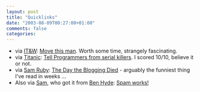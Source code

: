 ```yaml
---
layout: post
title: "Quicklinks"
date: "2003-08-09T00:27:00+01:00"
comments: false
categories: 
---
```


<ul>
<li>via <a href="http://www.industrial-technology-and-witchcraft.de/index.php?id=P2965">IT&W</a>: <a href="http://www.electronicorphanage.com/neen/demo/clinger.swf">Move this man</a>. Worth some time, strangely fascinating.</li>
<li>via <a href="http://www.titanic-magazin.de/index.php">Titanic</a>: <a href="http://www.malevole.com/mv/misc/killerquiz/">Tell Programmers from serial killers</a>. I scored 10/10, believe it or not.</li>
<li>via <a href="http://www.intertwingly.net/blog/1549.html">Sam Ruby</a>: <a href="http://radiofreeblogistan.com/2003/07/31/the_day_the_blogging_died.html">The Day the Blogging Died</a> - arguably the funniest thing I've read in weeks ...</li>
<li>Also via <a href="http://www.intertwingly.net">Sam</a>, who got it from <a href="http://enthusiasm.cozy.org/archives/000198.html">Ben Hyde</a>: <a href="http://www.unfogged.com/mt-static/cache/www.wired.com/news/print/0,1294,59907,00.html">Spam works!</a> </li>
</ul>

